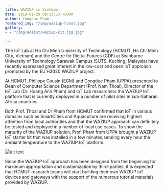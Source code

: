 ```yaml
---
title: WAZIUP in Vietnam
date: 2018-01-29 08:53:53 +0000
author: Congduc Pham
featured_img: "/img/waziup-hcmut.jpg"
gallery:
- - "/img/aceiot/waziup-kit.jpg.jpg"

---
```

The	IoT	Lab	at Ho Chi Minh University of Technology (HCMUT, Ho Chi Minh	City, Vietnam) and the	Centre	for	Digital	Futures	(CDF) at Swinburne University	of	Technology	Sarawak	Campus	(SUTS,	Kuching, Malaysia) have	recently expressed	great	interest in	the	low-cost and open IoT approach promoted by	the	EU	H2020 WAZIUP project.	

<!--more-->

At	HCMUT,	Philippe	Cousin	(EGM)	and	Congduc	Pham	(UPPA)	presented	to	Dean	of		Computer	Science	Department	(Prof.	Nam	Thoai),	Director	of	the	IoT	Lab	(Dr.	Hoang	Anh	Pham)		and	IoT	Lab	researchers	the	WAZIUP	IoT	platform	that	is	currently	deployed	in	a	number	of	pilot	sites	in	sub-Saharan	Africa	countries. 

Both	Prof.	Thoai	and	Dr	Pham	from	HCMUT	confirmed	that	IoT	in	various	domains	such	as	SmartCities	and	Aquaculture	are	receiving	highest	
attention	from	local	authorities	and	that	the	WAZIUP	approach	can	definitely	be	tested	and	deployed	in	a	number	of	local	use	cases.	To	show	the	maturity	of	the	WAZIUP	solution,	Prof.	Pham	from	UPPA	brought	a	WAZIUP	IoT	starter	kit	that was	installed	in	a	few	minutes,sending	every	hour	the	ambiant	temperature	to	the	WAZIUP	IoT	platform.	

![alt text](/img/waziup-kit.jpg "WAZIUP Kit")

Since	the	WAZIUP	IoT	approach	has	been	designed	from	the	beginning	for	maximum	appropriation	and	customization	by	third-parties,	it	is	expected	that	HCMUT	research	teams	will	start	building	their	own	WAZIUP	IoT	devices	and	gateways	with	the	support	of	the	numerous	tutorial	materials provided	by	WAZIUP.